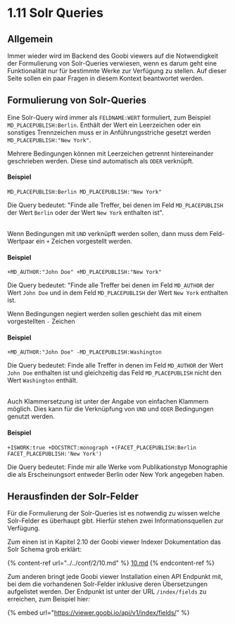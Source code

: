 # 1.11 Solr Queries

## Allgemein

Immer wieder wird im Backend des Goobi viewers auf die Notwendigkeit der Formulierung von Solr-Queries verwiesen, wenn es darum geht eine Funktionalität nur für bestimmte Werke zur Verfügung zu stellen. Auf dieser Seite sollen ein paar Fragen in diesem Kontext beantwortet werden.

## Formulierung von Solr-Queries

Eine Solr-Query wird immer als `FELDNAME:WERT` formuliert, zum Beispiel `MD_PLACEPUBLISH:Berlin`. Enthält der Wert ein Leerzeichen oder ein sonstiges Trennzeichen muss er in Anführungsstriche gesetzt werden `MD_PLACEPUBLISH:"New York"`.&#x20;

Mehrere Bedingungen können mit Leerzeichen getrennt hintereinander geschrieben werden. Diese sind automatisch als `ODER` verknüpft.

#### Beispiel

```
MD_PLACEPUBLISH:Berlin MD_PLACEPUBLISH:"New York"
```

Die Query bedeutet: "Finde alle Treffer, bei denen im Feld `MD_PLACEPUBLISH` der Wert `Berlin` oder der Wert `New York` enthalten ist".

\
Wenn Bedingungen mit `UND` verknüpft werden sollen, dann muss dem Feld-Wertpaar ein `+` Zeichen vorgestellt werden.

#### Beispiel

```
+MD_AUTHOR:"John Doe" +MD_PLACEPUBLISH:"New York"
```

Die Query bedeutet: "Finde alle Treffer bei denen im Feld `MD_AUTHOR` der Wert `John Doe` und in dem Feld `MD_PLACEPUBLISH` der Wert `New York` enthalten ist.



Wenn Bedingungen negiert werden sollen geschieht das mit einem vorgestellten `-` Zeichen

#### Beispiel

```
+MD_AUTHOR:"John Doe" -MD_PLACEPUBLISH:Washington
```

Die Query bedeutet: Finde alle Treffer in denen im Feld `MD_AUTHOR` der Wert `John Doe` enthalten ist und gleichzeitig das Feld `MD_PLACEPUBLISH` nicht den Wert `Washington` enthält.

\
Auch Klammersetzung ist unter der Angabe von einfachen Klammern möglich. Dies kann für die Verknüpfung von `UND` und `ODER` Bedingungen genutzt werden.

#### Beispiel

```
+ISWORK:true +DOCSTRCT:monograph +(FACET_PLACEPUBLISH:Berlin FACET_PLACEPUBLISH:'New York')
```

Die Query bedeutet: Finde mir alle Werke vom Publikationstyp Monographie die als Erscheinungsort entweder Berlin oder New York angegeben haben.

## Herausfinden der Solr-Felder

Für die Formulierung der Solr-Queries ist es notwendig zu wissen welche Solr-Felder es überhaupt gibt. Hierfür stehen zwei Informationsquellen zur Verfügung.

Zum einen ist in Kapitel 2.10 der Goobi viewer Indexer Dokumentation das Solr Schema grob erklärt:

{% content-ref url="../../conf/2/10.md" %}
[10.md](../../conf/2/10.md)
{% endcontent-ref %}

Zum anderen bringt jede Goobi viewer Installation einen API Endpunkt mit, bei dem die vorhandenen Solr-Felder inklusive deren Übersetzungen aufgelistet werden. Der Endpunkt ist unter der URL `/index/fields` zu erreichen, zum Beispiel hier:

{% embed url="https://viewer.goobi.io/api/v1/index/fields/" %}


